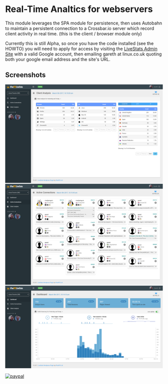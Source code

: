 # Real-Time Analtics for webservers

This module leverages the SPA module for persistence, then uses Autobahn to maintain a persistent connection to a Crossbar.io server which record client activity in real time. (this is the client / browser module only)

Currently this is still Alpha, so once you have the code installed (see the HOWTO) you will need to apply for access by visiting the [LiveStats Admin Site](https://livestats.iflexrts.uk:8001) with a valid Google account, then emailing gareth at linux.co.uk quoting both your google email address and the site's URL.

## Screenshots

![Data Analysis](screenshots/analysis.png)
![Active Users](screenshots/active-users.png)
![Dashboard](screenshots/dashboard.png)

[![paypal](https://www.paypalobjects.com/en_US/i/btn/btn_donateCC_LG.gif)](https://www.paypal.com/cgi-bin/webscr?cmd=_s-xclick&hosted_button_id=NSP7V6447468L)